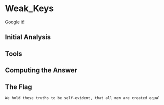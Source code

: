 # Weak_Keys
Google it!

## Initial Analysis 



## Tools 



## Computing the Answer 



## The Flag 
```bash
We hold these truths to be self-evident, that all men are created equal, that they are endowed, by their Creator, with certain unalienable Rights, that among these are Life, Liberty, and the pursuit of Happiness. UDCTF{gu3ss1ng_wh1ch_w3ak_k3y_1_us3d_1s_th3_l4me_w4y_t0_d0_th1s_ch4ll3ng3!}
```